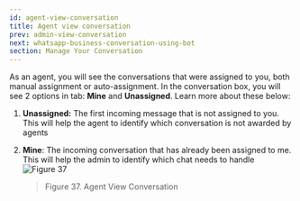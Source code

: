 ```yaml
---
id: agent-view-conversation
title: Agent view conversation
prev: admin-view-conversation
next: whatsapp-business-conversation-using-bot
section: Manage Your Conversation
---
```


As an agent, you will see the conversations that were assigned to you, both manual assignment or auto-assignment. In the conversation box, you will see 2 options in tab: **Mine** and **Unassigned**. Learn more about these below:

1. **Unassigned:** The first incoming message that is not assigned to you. This will help the agent to identify which conversation is not awarded by agents
2. **Mine**: The incoming conversation that has already been assigned to me. This will help the admin to identify which chat needs to handle
   ![Figure 37](/assets/images/products/kata-omnichat/image37.webp)

    > Figure 37. Agent View Conversation
